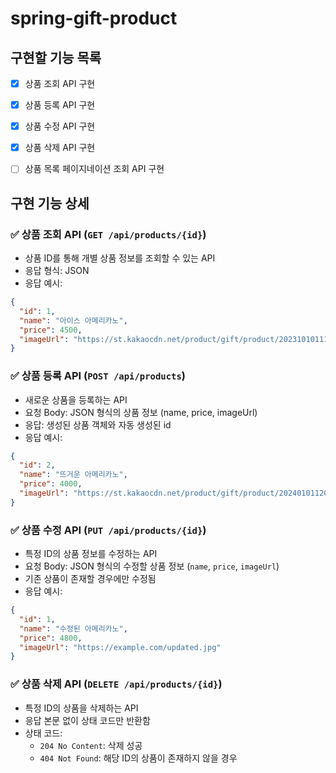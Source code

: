 # spring-gift-product

## 구현할 기능 목록

- [x] 상품 조회 API 구현
- [x] 상품 등록 API 구현
- [x] 상품 수정 API 구현
- [x] 상품 삭제 API 구현
- [ ] 상품 목록 페이지네이션 조회 API 구현


## 구현 기능 상세

### ✅ 상품 조회 API (`GET /api/products/{id}`)
- 상품 ID를 통해 개별 상품 정보를 조회할 수 있는 API
- 응답 형식: JSON
- 응답 예시:
```json
{
  "id": 1,
  "name": "아이스 아메리카노",
  "price": 4500,
  "imageUrl": "https://st.kakaocdn.net/product/gift/product/20231010111814_..."
}
```
### ✅ 상품 등록 API (`POST /api/products`)
- 새로운 상품을 등록하는 API
- 요청 Body: JSON 형식의 상품 정보 (name, price, imageUrl)
- 응답: 생성된 상품 객체와 자동 생성된 id
- 응답 예시:
```json
{
  "id": 2,
  "name": "뜨거운 아메리카노",
  "price": 4000,
  "imageUrl": "https://st.kakaocdn.net/product/gift/product/20240101120000_hotamericano.jpg"
}
```
### ✅ 상품 수정 API (`PUT /api/products/{id}`)
- 특정 ID의 상품 정보를 수정하는 API
- 요청 Body: JSON 형식의 수정할 상품 정보 (`name`, `price`, `imageUrl`)
- 기존 상품이 존재할 경우에만 수정됨
- 응답 예시:
```json
{
  "id": 1,
  "name": "수정된 아메리카노",
  "price": 4800,
  "imageUrl": "https://example.com/updated.jpg"
}
```
### ✅ 상품 삭제 API (`DELETE /api/products/{id}`)
- 특정 ID의 상품을 삭제하는 API
- 응답 본문 없이 상태 코드만 반환함
- 상태 코드:
    - `204 No Content`: 삭제 성공
    - `404 Not Found`: 해당 ID의 상품이 존재하지 않을 경우

